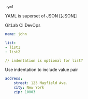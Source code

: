 `.yml`

YAML is superset of JSON [[JSON]]

GitLab CI
DevOps

```YAML
name: john

list:
- list1
- list2

// indentation is optional for list?

```


Use indentation to include value pair
```YAML
address:
	street: 123 Mayfield Ave.
	city: New York
	zip: 10003
```